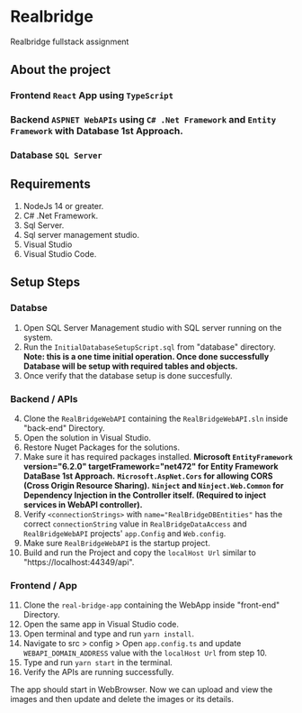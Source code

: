 # Realbridge

Realbridge fullstack assignment

## About the project

### Frontend `React` App using `TypeScript`

### Backend `ASPNET WebAPIs` using `C# .Net Framework` and `Entity Framework` with Database 1st Approach.

### Database `SQL Server`

## Requirements

1. NodeJs 14 or greater.
2. C# .Net Framework.
3. Sql Server.
4. Sql server management studio.
5. Visual Studio
6. Visual Studio Code.

## Setup Steps

### Databse

1. Open SQL Server Management studio with SQL server running on the system.
2. Run the `InitialDatabaseSetupScript.sql` from "database" directory.
   **Note: this is a one time initial operation. Once done successfully Database will be setup with required tables and objects.**
3. Once verify that the database setup is done succesfully.

### Backend / APIs

4. Clone the `RealBridgeWebAPI` containing the `RealBridgeWebAPI.sln` inside "back-end" Directory.
5. Open the solution in Visual Studio.
6. Restore Nuget Packages for the solutions.
7. Make sure it has required packages installed.
   **Microsoft `EntityFramework` version="6.2.0" targetFramework="net472" for Entity Framework DataBase 1st Approach.**
   **`Microsoft.AspNet.Cors` for allowing CORS (Cross Origin Resource Sharing).**
   **`Ninject` and `Ninject.Web.Common` for Dependency Injection in the Controller itself. (Required to inject services in WebAPI controller).**
8. Verify `<connectionStrings>` with `name="RealBridgeDBEntities"` has the correct `connectionString` value in `RealBridgeDataAccess` and `RealBridgeWebAPI` projects' `app.Config` and `Web.config`.
9. Make sure `RealBridgeWebAPI` is the startup project.
10. Build and run the Project and copy the `localHost Url` similar to "https://localhost:44349/api".

### Frontend / App

11. Clone the `real-bridge-app` containing the WebApp inside "front-end" Directory.
12. Open the same app in Visual Studio code.
13. Open terminal and type and run `yarn install`.
14. Navigate to src > config > Open `app.config.ts` and update `WEBAPI_DOMAIN_ADDRESS` value with the `localHost Url` from step 10.
15. Type and run `yarn start` in the terminal.
16. Verify the APIs are running successfully.

The app should start in WebBrowser. Now we can upload and view the images and then update and delete the images or its details.
